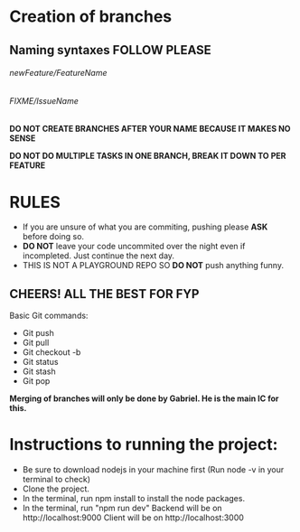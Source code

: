 # Creation of branches

## Naming syntaxes **FOLLOW PLEASE**

###### newFeature/FeatureName

###### FIXME/IssueName

**DO NOT CREATE BRANCHES AFTER YOUR NAME BECAUSE IT MAKES NO SENSE**

**DO NOT DO MULTIPLE TASKS IN ONE BRANCH, BREAK IT DOWN TO PER FEATURE**

# RULES

- If you are unsure of what you are commiting, pushing please **ASK** before doing so.
- **DO NOT** leave your code uncommited over the night even if incompleted. Just continue the next day.
- THIS IS NOT A PLAYGROUND REPO SO **DO NOT** push anything funny.

## CHEERS! ALL THE BEST FOR FYP

Basic Git commands:

- Git push
- Git pull
- Git checkout -b <branchName>
- Git status
- Git stash
- Git pop

**Merging of branches will only be done by Gabriel. He is the main IC for this.**

# Instructions to running the project:

- Be sure to download nodejs in your machine first (Run node -v in your terminal to check)
- Clone the project.
- In the terminal, run npm install to install the node packages.
- In the terminal, run "npm run dev"
  Backend will be on http://localhost:9000
  Client will be on http://localhost:3000
